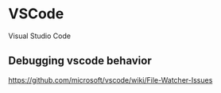 VSCode
======

Visual Studio Code

Debugging vscode behavior
---------
https://github.com/microsoft/vscode/wiki/File-Watcher-Issues